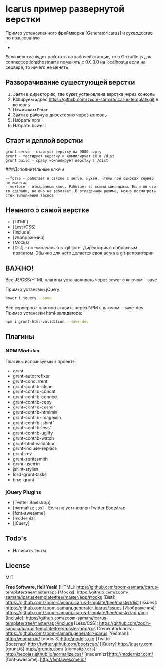 Icarus пример развернутой верстки
===============

Пример установленного фреймворка [GeneratorIcarus] и рукводоство по пользованию

-


Если верстка будет работать на рабочей станции, то в Gruntfile.js
для connect:options:hostname поменять с 0.0.0.0 на localhost,а если на сервере, то ничего не менять

## Разворачивание сущестующей верстки

1. Зайти в директорию, где будет установлена верстка через консоль
2. Копируем адрес https://github.com/zoom-samara/icarus-template.git в консоль
3. Нажимаем Enter
4. Зайти в рабочую директорию через консоль
5. Набрать npm i
6. Набрать bower i

## Старт и деплой  верстки

    grunt serve - стартует верстку на 9000 порту
    grunt - тестирует верстку и компилирует её в /dist
    grunt build - сразу компилирует верстку в /dist

###Дополнительные ключи

    --force - работает в связке с serve, нужен, чтобы при ошибках сервер не вылетал
    --verbose - отладочный ключ. Работает со всеми командами. Если вы что-то сделали, но оно не работает. В отладочном режиме, можно посмотреть стек выполнения тасков


## Немного о самой верстке

* [HTML]
* [Less/CSS]
* [Include]
* [Изображения]
* [Mocks]
* [Dist] - по-умолчанию в .gitigore. Директория с собранным проектом. Обычно для него делается своя ветка в git-репозитории 


## ВАЖНО!
Все JS/CSS/HTML плагины устанавливать через bower с ключом --save

Пример установки jQuery:
```sh
bower i jquery --save
```
Все серверные плагины ставить через NPM с ключом --save-dev
Пример установки html-валидатора:
```sh
npm i grunt-html-validation --save-dev
```



## Плагины

### NPM Modules
Плагины используемы в проекте:
* grunt
* grunt-autoprefixer
* grunt-concurrent
* grunt-contrib-clean
* grunt-contrib-concat
* grunt-contrib-connect
* grunt-contrib-copy
* grunt-contrib-cssmin
* grunt-contrib-htmlmin
* grunt-contrib-imagemin
* grunt-contrib-jshint"
* grunt-contrib-less"
* grunt-contrib-uglify
* grunt-contrib-watch
* grunt-html-validation
* grunt-include-replace
* grunt-rev
* grunt-spritesmith
* grunt-usemin
* jshint-stylish
* load-grunt-tasks
* time-grunt

### jQuery Plugins
* [Twitter Bootstrap]
* [normalize.css] - Если не установлен Twitter Bootstrap
* [font-awesome]
* [modernizr]
* [jQuery]

## Todo's

 * Написать тесты


License
----

MIT


**Free Software, Hell Yeah!**
[HTML]: https://github.com/zoom-samara/icarus-template/tree/master/app
[Mocks]: https://github.com/zoom-samara/icarus-template/tree/master/app/mocks
[Dist]: https://github.com/zoom-samara/icarus-template/tree/master/dist
[Issues]: https://github.com/zoom-samara/generator-icarus/issues
[Изображения]: https://github.com/zoom-samara/icarus-template/tree/master/app/img
[Include]: https://github.com/zoom-samara/icarus-template/tree/master/app/include
[Less/CSS]: https://github.com/zoom-samara/icarus-template/tree/master/app/css
[GeneratorIcarus]: https://github.com/zoom-samara/generator-icarus
[Yeoman]: http://yeoman.io/
[nodeJS]:http://nodejs.org
[Twitter Bootstrap]:http://twitter.github.com/bootstrap/
[jQuery]:http://jquery.com
[gruntJS]:http://gruntjs.com/
[normalize.css]: http://necolas.github.io/normalize.css/
[modernizr]:http://modernizr.com/
[font-awesome]: http://fontawesome.io/
